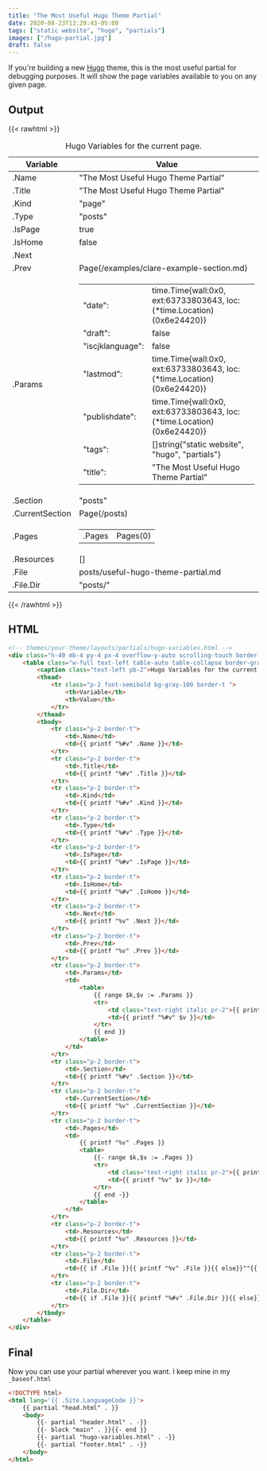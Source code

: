 ```yaml
---
title: "The Most Useful Hugo Theme Partial"
date: 2020-08-23T13:20:43-05:00
tags: ["static website", "hugo", "partials"]
images: ["/hugo-partial.jpg"]
draft: false
---
```


If you're building a new [Hugo](https://gohugo.io/) theme, this is the most useful partial for debugging purposes.  It will show the page variables available to you on any given page.


## Output
{{< rawhtml >}}
<div class="h-40 mb-4 py-4 px-4 overflow-y-auto scrolling-touch border-t border-gray-200">
    <table class="w-full text-left table-auto table-collapse border-gray-200">
        <caption class="text-left pb-2">Hugo Variables for the current page.</caption>
        <thead>
            <tr class="p-2 font-semibold bg-gray-100 border-t ">
                <th>Variable</th>
                <th>Value</th>
            </tr>
        </thead>
        <tbody>
            <tr class="p-2 border-t">
                <td>.Name</td>
                <td>"The Most Useful Hugo Theme Partial"</td>
            </tr>
            <tr class="p-2 border-t">
                <td>.Title</td>
                <td>"The Most Useful Hugo Theme Partial"</td>
            </tr>
            <tr class="p-2 border-t">
                <td>.Kind</td>
                <td>"page"</td>
            </tr>
            <tr class="p-2 border-t">
                <td>.Type</td>
                <td>"posts"</td>
            </tr>
            <tr class="p-2 border-t">
                <td>.IsPage</td>
                <td>true</td>
            </tr>
            <tr class="p-2 border-t">
                <td>.IsHome</td>
                <td>false</td>
            </tr>
            <tr class="p-2 border-t">
                <td>.Next</td>
                <td><nil></td>
            </tr>
            <tr class="p-2 border-t">
                <td>.Prev</td>
                <td>Page(/examples/clare-example-section.md)</td>
            </tr>
            <tr class="p-2 border-t">
                <td>.Params</td>
                <td>
                    <table>
                        <tr>
                            <td class="text-right italic pr-2">"date":</td>
                            <td>time.Time{wall:0x0, ext:63733803643, loc:(*time.Location)(0x6e24420)}</td>
                        </tr>
                        <tr>
                            <td class="text-right italic pr-2">"draft":</td>
                            <td>false</td>
                        </tr>
                        <tr>
                            <td class="text-right italic pr-2">"iscjklanguage":</td>
                            <td>false</td>
                        </tr>
                        <tr>
                            <td class="text-right italic pr-2">"lastmod":</td>
                            <td>time.Time{wall:0x0, ext:63733803643, loc:(*time.Location)(0x6e24420)}</td>
                        </tr>
                        <tr>
                            <td class="text-right italic pr-2">"publishdate":</td>
                            <td>time.Time{wall:0x0, ext:63733803643, loc:(*time.Location)(0x6e24420)}</td>
                        </tr>
                        <tr>
                            <td class="text-right italic pr-2">"tags":</td>
                            <td>[]string{"static website", "hugo", "partials"}
                            </td>
                        </tr>
                        <tr>
                            <td class="text-right italic pr-2">"title":</td>
                            <td>"The Most Useful Hugo Theme Partial"
                            </td>
                        </tr>
                    </table>
                </td>
            </tr>
            <tr class="p-2 border-t">
                <td>.Section</td>
                <td>"posts"</td>
            </tr>
            <tr class="p-2 border-t">
                <td>.CurrentSection</td>
                <td>Page(/posts)</td>
            </tr>
            <tr class="p-2 border-t">
                <td>.Pages</td>
                <td>
                    <table>
                        <tr>
                            <td class="text-right italic pr-2">.Pages</td>
                            <td>Pages(0)</td>
                        </tr>
                    </table>
                </td>
            </tr>
            <tr class="p-2 border-t">
                <td>.Resources</td>
                <td>[]</td>
            </tr>
            <tr class="p-2 border-t">
                <td>.File</td>
                <td>posts/useful-hugo-theme-partial.md</td>
            </tr>
            <tr class="p-2 border-t">
                <td>.File.Dir</td>
                <td>"posts/"</td>
            </tr>
        </tbody>
    </table>
</div>
{{< /rawhtml >}}

## HTML
```html
<!-- themes/your-theme/layouts/partials/hugo-variables.html -->
<div class="h-40 mb-4 py-4 px-4 overflow-y-auto scrolling-touch border-t border-gray-200">
    <table class="w-full text-left table-auto table-collapse border-gray-200">
        <caption class="text-left pb-2">Hugo Variables for the current page.</caption>
        <thead>
            <tr class="p-2 font-semibold bg-gray-100 border-t ">
                <th>Variable</th>
                <th>Value</th>
            </tr>
        </thead>
        <tbody>
            <tr class="p-2 border-t">
                <td>.Name</td>
                <td>{{ printf "%#v" .Name }}</td>
            </tr>
            <tr class="p-2 border-t">
                <td>.Title</td>
                <td>{{ printf "%#v" .Title }}</td>
            </tr>
            <tr class="p-2 border-t">
                <td>.Kind</td>
                <td>{{ printf "%#v" .Kind }}</td>
            </tr>
            <tr class="p-2 border-t">
                <td>.Type</td>
                <td>{{ printf "%#v" .Type }}</td>
            </tr>
            <tr class="p-2 border-t">
                <td>.IsPage</td>
                <td>{{ printf "%#v" .IsPage }}</td>
            </tr>
            <tr class="p-2 border-t">
                <td>.IsHome</td>
                <td>{{ printf "%#v" .IsHome }}</td>
            </tr>
            <tr class="p-2 border-t">
                <td>.Next</td>
                <td>{{ printf "%v" .Next }}</td>
            </tr>
            <tr class="p-2 border-t">
                <td>.Prev</td>
                <td>{{ printf "%v" .Prev }}</td>
            </tr>
            <tr class="p-2 border-t">
                <td>.Params</td>
                <td>
                    <table>
                        {{ range $k,$v := .Params }}
                        <tr>
                            <td class="text-right italic pr-2">{{ printf "%#v:" $k }}</td>
                            <td>{{ printf "%#v" $v }}</td>
                        </tr>
                        {{ end }}
                    </table>
                </td>
            </tr>
            <tr class="p-2 border-t">
                <td>.Section</td>
                <td>{{ printf "%#v" .Section }}</td>
            </tr>
            <tr class="p-2 border-t">
                <td>.CurrentSection</td>
                <td>{{ printf "%v" .CurrentSection }}</td>
            </tr>
            <tr class="p-2 border-t">
                <td>.Pages</td>
                <td>
                    {{ printf "%v" .Pages }}
                    <table>
                        {{- range $k,$v := .Pages }}
                        <tr>
                            <td class="text-right italic pr-2">{{ printf "%#v:" $k }}</td>
                            <td>{{ printf "%v" $v }}</td>
                        </tr>
                        {{ end -}}
                    </table>
                </td>
            </tr>
            <tr class="p-2 border-t">
                <td>.Resources</td>
                <td>{{ printf "%v" .Resources }}</td>
            </tr>
            <tr class="p-2 border-t">
                <td>.File</td>
                <td>{{ if .File }}{{ printf "%v" .File }}{{ else}}""{{ end }}</td>
            </tr>
            <tr class="p-2 border-t">
                <td>.File.Dir</td>
                <td>{{ if .File }}{{ printf "%#v" .File.Dir }}{{ else}}""{{ end }}</td>
            </tr>
        </tbody>
    </table>
</div>
```

## Final

Now you can use your partial wherever you want.  I keep mine in my `_baseof.html`

```html
<!DOCTYPE html>
<html lang='{{ .Site.LanguageCode }}'>
    {{ partial "head.html" . }}
    <body>
        {{- partial "header.html" . -}}
        {{- block "main" . }}{{- end }}
        {{- partial "hugo-variables.html" . -}}
        {{- partial "footer.html" . -}}
    </body>
</html>
```
